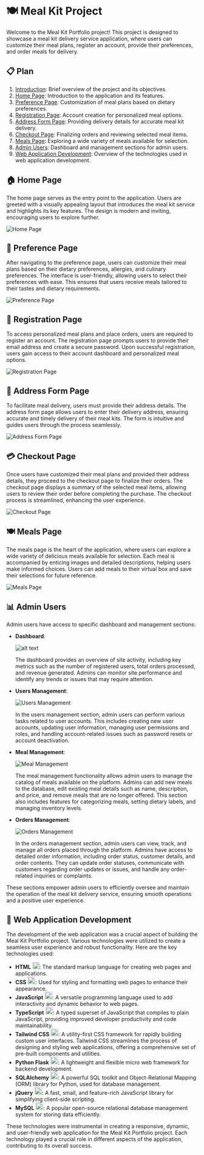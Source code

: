 # 🍽️ Meal Kit Project

Welcome to the Meal Kit Portfolio project! This project is designed to showcase a meal kit delivery service application, where users can customize their meal plans, register an account, provide their preferences, and order meals for delivery.

## 📋 Plan

1. [Introduction](#introduction): Brief overview of the project and its objectives.
2. [Home Page](#home-page): Introduction to the application and its features.
3. [Preference Page](#preference-page): Customization of meal plans based on dietary preferences.
4. [Registration Page](#registration-page): Account creation for personalized meal options.
5. [Address Form Page](#address-form-page): Providing delivery details for accurate meal kit delivery.
6. [Checkout Page](#checkout-page): Finalizing orders and reviewing selected meal items.
7. [Meals Page](#meals-page): Exploring a wide variety of meals available for selection.
8. [Admin Users](#admin-users): Dashboard and management sections for admin users.
9. [Web Application Development](#web-application-development): Overview of the technologies used in web application development.

## 🏠 Home Page <a name="home-page"></a>

The home page serves as the entry point to the application. Users are greeted with a visually appealing layout that introduces the meal kit service and highlights its key features. The design is modern and inviting, encouraging users to explore further.

![Home Page](images/home.png)

## 🍲 Preference Page <a name="preference-page"></a>

After navigating to the preference page, users can customize their meal plans based on their dietary preferences, allergies, and culinary preferences. The interface is user-friendly, allowing users to select their preferences with ease. This ensures that users receive meals tailored to their tastes and dietary requirements.

![Preference Page](images/screnshots/image-1.png)

## 📝 Registration Page <a name="registration-page"></a>

To access personalized meal plans and place orders, users are required to register an account. The registration page prompts users to provide their email address and create a secure password. Upon successful registration, users gain access to their account dashboard and personalized meal options.

![Registration Page](images/screnshots/image-2.png)

## 🏢 Address Form Page <a name="address-form-page"></a>

To facilitate meal delivery, users must provide their address details. The address form page allows users to enter their delivery address, ensuring accurate and timely delivery of their meal kits. The form is intuitive and guides users through the process seamlessly.

![Address Form Page](images/screnshots/image-3.png)

## 💳 Checkout Page <a name="checkout-page"></a>

Once users have customized their meal plans and provided their address details, they proceed to the checkout page to finalize their orders. The checkout page displays a summary of the selected meal items, allowing users to review their order before completing the purchase. The checkout process is streamlined, enhancing the user experience.

![Checkout Page](images/screnshots/image-4.png)

## 🍽️ Meals Page <a name="meals-page"></a>

The meals page is the heart of the application, where users can explore a wide variety of delicious meals available for selection. Each meal is accompanied by enticing images and detailed descriptions, helping users make informed choices. Users can add meals to their virtual box and save their selections for future reference.

![Meals Page](images/screnshots/image-5.png)

## 📊 Admin Users <a name="admin-users"></a>

Admin users have access to specific dashboard and management sections:

- **Dashboard**: 
  
  ![alt text](images/dashbord_admin.png)

  The dashboard provides an overview of site activity, including key metrics such as the number of registered users, total orders processed, and revenue generated. Admins can monitor site performance and identify any trends or issues that may require attention.

- **Users Management**: 
  
  ![Users Management](images/users.png)
  
  In the users management section, admin users can perform various tasks related to user accounts. This includes creating new user accounts, updating user information, managing user permissions and roles, and handling account-related issues such as password resets or account deactivation.

- **Meal Management**: 

  ![Meal Management](images/meals.png)

  The meal management functionality allows admin users to manage the catalog of meals available on the platform. Admins can add new meals to the database, edit existing meal details such as name, description, and price, and remove meals that are no longer offered. This section also includes features for categorizing meals, setting dietary labels, and managing inventory levels.

- **Orders Management**:

  ![Orders Management](images/orders.png)

  In the orders management section, admin users can view, track, and manage all orders placed through the platform. Admins have access to detailed order information, including order status, customer details, and order contents. They can update order statuses, communicate with customers regarding order updates or issues, and handle any order-related inquiries or complaints.

These sections empower admin users to efficiently oversee and maintain the operation of the meal kit delivery service, ensuring smooth operations and a positive user experience.

## 🚀 Web Application Development <a name="web-application-development"></a>

The development of the web application was a crucial aspect of building the Meal Kit Portfolio project. Various technologies were utilized to create a seamless user experience and robust functionality. Here are the key technologies used:

- **HTML** <img src="images/image-1.png" alt="HTML Logo" height="18px">: The standard markup language for creating web pages and applications.
- **CSS** <img src="images/image-2.png" alt="CSS Logo" height="20px">: Used for styling and formatting web pages to enhance their appearance.
- **JavaScript** <img src="images/image-3.png" alt="JavaScript Logo" height="20px">: A versatile programming language used to add interactivity and dynamic behavior to web pages.
- **TypeScript** <img src="images/ts.png" alt="TypeScript Logo" height="20px">: A typed superset of JavaScript that compiles to plain JavaScript, providing improved developer productivity and code maintainability.
- **Tailwind CSS** <img src="images/talwind.png" alt="Tailwind CSS Logo" height="20px">: A utility-first CSS framework for rapidly building custom user interfaces. Tailwind CSS streamlines the process of designing and styling web applications, offering a comprehensive set of pre-built components and utilities.
- **Python Flask** <img src="images/image.png" alt="Flask Logo" height="20px">: A lightweight and flexible micro web framework for backend development.
- **SQLAlchemy** <img src="images/image-4.png" alt="SQLAlchemy Logo" height="20px">: A powerful SQL toolkit and Object-Relational Mapping (ORM) library for Python, used for database management.
- **jQuery** <img src="images/image-5.png" alt="jQuery Logo" height="20px">: A fast, small, and feature-rich JavaScript library for simplifying client-side scripting.
- **MySQL** <img src="images/image-6.png" alt="MySQL Logo" height="20px">: A popular open-source relational database management system for storing data efficiently.


These technologies were instrumental in creating a responsive, dynamic, and user-friendly web application for the Meal Kit Portfolio project. Each technology played a crucial role in different aspects of the application, contributing to its overall success.
